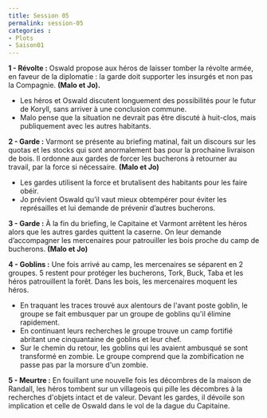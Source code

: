 ```yaml
---
title: Session 05
permalink: session-05
categories : 
- Plots 
- Saison01
---
```


**1 - Révolte :** Oswald propose aux héros de laisser tomber la révolte armée, en faveur de la diplomatie : la garde doit supporter les insurgés et non pas la Compagnie. **(Malo et Jo).**
- Les héros et Oswald discutent longuement des possibilités pour le futur de Koryll, sans arriver à une conclusion commune.
- Malo pense que la situation ne devrait pas être discuté à huit-clos, mais publiquement avec les autres habitants.

**2 - Garde :** Varmont se présente au briefing matinal, fait un discours sur les quotas et les stocks qui sont anormalement bas pour la prochaine livraison de bois. Il ordonne aux gardes de forcer les bucherons à retourner au travail, par la force si nécessaire. **(Malo et Jo)**
- Les gardes utilisent la force et brutalisent des habitants pour les faire obéir.
- Jo prévient Oswald qu’il vaut mieux obtempérer pour éviter les représailles et lui demande de prévenir d’autres bucherons.

**3 - Garde :** À la fin du briefing, le Capitaine et Varmont arrêtent les héros alors que les autres gardes quittent la caserne. On leur demande d’accompagner les mercenaires pour patrouiller les bois proche du camp de bucherons. **(Malo et Jo)** 

**4 - Goblins :** Une fois arrivé au camp, les mercenaires se séparent en 2 groupes. 5 restent pour protéger les bucherons, Tork, Buck, Taba et les héros patrouillent la forêt. Dans les bois, les mercenaires moquent les héros.
- En traquant les traces trouvé aux alentours de l'avant poste goblin, le groupe se fait embusquer par un groupe de goblins qu'il élimine rapidement.
- En continuant leurs recherches le groupe trouve un camp fortifié abritant une cinquantaine de goblins et leur chef.
- Sur le chemin du retour, les goblins qui les avaient ambusqué se sont transformé en zombie. Le groupe comprend que la zombification ne passe pas par la morsure d'un zombie.

**5 - Meurtre :** En fouillant une nouvelle fois les décombres de la maison de Randall, les héros tombent sur un villageois qui pille les décombres à la recherches d'objets intact et de valeur. Devant les gardes, il dévoile son implication et celle de Oswald dans le vol de la dague du Capitaine.
